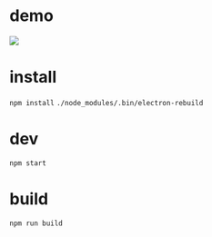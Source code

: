 # demo
[![](http://img.youtube.com/vi/zFky4_nqLAo/0.jpg)](http://www.youtube.com/watch?v=zFky4_nqLAo "")

# install

`npm install`
`./node_modules/.bin/electron-rebuild`

# dev

`npm start`

# build

`npm run build`
